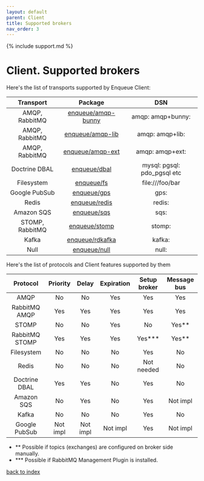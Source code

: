 ```yaml
---
layout: default
parent: Client
title: Supported brokers
nav_order: 3
---
```

{% include support.md %}

# Client. Supported brokers

Here's the list of transports supported by Enqueue Client:

| Transport           | Package                                                    |  DSN                            |
|:-------------------:|:----------------------------------------------------------:|:-------------------------------:|
| AMQP, RabbitMQ      | [enqueue/amqp-bunny](../transport/amqp_bunny.md)           | amqp: amqp+bunny:               |
| AMQP, RabbitMQ      | [enqueue/amqp-lib](../transport/amqp_lib.md)               | amqp: amqp+lib:                 |
| AMQP, RabbitMQ      | [enqueue/amqp-ext](../transport/amqp.md)                   | amqp: amqp+ext:                 |
| Doctrine DBAL       | [enqueue/dbal](../transport/dbal.md)                       | mysql: pgsql: pdo_pgsql etc     |
| Filesystem          | [enqueue/fs](../transport/fs.md)                           | file:///foo/bar                 |
| Google PubSub       | [enqueue/gps](../transport/gps.md)                         | gps:                            |
| Redis               | [enqueue/redis](../transport/redis.md)                     | redis:                          |
| Amazon SQS          | [enqueue/sqs](../transport/sqs.md)                         | sqs:                            |
| STOMP, RabbitMQ     | [enqueue/stomp](../transport/stomp.md)                     | stomp:                          |
| Kafka               | [enqueue/rdkafka](../transport/kafka.md)                   | kafka:                          |
| Null                | [enqueue/null](../transport/null.md)                       | null:                           |

Here's the list of protocols and Client features supported by them

| Protocol       | Priority | Delay    | Expiration | Setup broker | Message bus |
|:--------------:|:--------:|:--------:|:----------:|:------------:|:-----------:|
| AMQP           |   No     |    No    |    Yes     |     Yes      |     Yes     |
| RabbitMQ AMQP  |   Yes    |    Yes   |    Yes     |     Yes      |     Yes     |
| STOMP          |   No     |    No    |    Yes     |     No       |     Yes**   |
| RabbitMQ STOMP |   Yes    |    Yes   |    Yes     |     Yes***   |     Yes**   |
| Filesystem     |   No     |    No    |    No      |     Yes      |     No      |
| Redis          |   No     |    No    |    No      |  Not needed  |     No      |
| Doctrine DBAL  |   Yes    |    Yes   |    No      |     Yes      |     No      |
| Amazon SQS     |   No     |    Yes   |    No      |     Yes      |   Not impl  |
| Kafka          |   No     |    No    |    No      |     Yes      |     No      |
| Google PubSub  | Not impl | Not impl |  Not impl  |     Yes      |   Not impl  |

* \*\* Possible if topics (exchanges) are configured on broker side manually.
* \*\*\* Possible if RabbitMQ Management Plugin is installed.

[back to index](../index.md)
